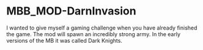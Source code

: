 # MBB_MOD-DarnInvasion
I wanted to give myself a gaming challenge when you have already finished the game. The mod will spawn an incredibly strong army. In the early versions of the MB it was called Dark Knights.
